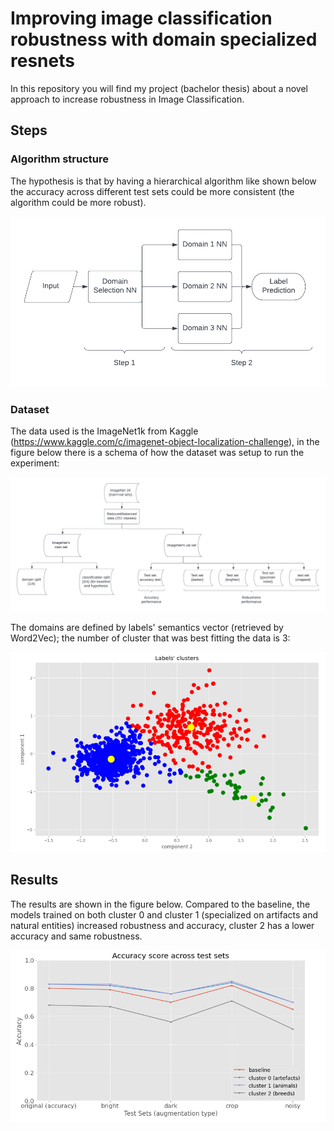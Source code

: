 # Improving image classification robustness with domain specialized resnets

In this repository you will find my project (bachelor thesis) about a novel approach to increase robustness in Image Classification.

## Steps
### Algorithm structure
The hypothesis is that by having a hierarchical algorithm like shown below the accuracy across different test sets could be more consistent (the algorithm could be more robust).

![Alt text](images/Image_algorithm.png)

### Dataset
The data used is the ImageNet1k from Kaggle (https://www.kaggle.com/c/imagenet-object-localization-challenge), in the figure below there is a schema of how the dataset was setup to run the experiment:

![Alt text](images/schema.png)

The domains are defined by labels' semantics vector (retrieved by Word2Vec); the number of cluster that was best fitting the data is 3:

![Alt text](images/3clusters.png)

## Results

The results are shown in the figure below.
Compared to the baseline, the models trained on both cluster 0 and cluster 1 (specialized on artifacts and natural entities) increased robustness and accuracy, cluster 2 has a lower accuracy and same robustness.

![Alt text](images/results.png)
